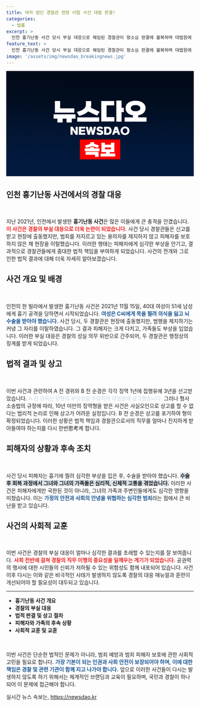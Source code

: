 ```yaml
---
title: 여자 범인 경찰관 현장 이탈 사건 대법 판결!
categories:
  - 법률
excerpt: >
  인천 흉기난동 사건 당시 부실 대응으로 해임된 경찰관이 항소심 판결에 불복하며 대법원에 상고했다. 이 사건, 과연 법의 심판은 어떻게 이어질까? 클릭하고 진실을 확인하세요!
feature_text: >
  인천 흉기난동 사건 당시 부실 대응으로 해임된 경찰관이 항소심 판결에 불복하며 대법원에 상고했다. 이 사건, 과연 법의 심판은 어떻게 이어질까? 클릭하고 진실을 확인하세요!
image: '/assets/img/newsdao_breakingnews.jpg'
---
```


<p><img src="/assets/img/newsdao_breakingnews.jpg" alt="pcversion 속보" /></p>

<h2 data-ke-size="size26">인천 흉기난동 사건에서의 경찰 대응</h2>

<p data-ke-size="size16">&nbsp;</p>

<p>지난 2021년, 인천에서 발생한 <b>흉기난동 사건</b>은 많은 이들에게 큰 충격을 안겼습니다. <b><span style="color: #ee2323;">이 사건은 경찰의 부실 대응으로 더욱 논란이 되었습니다.</span></b> 사건 당시 경찰관들은 신고를 받고 현장에 출동했지만, 범죄를 저지르고 있는 용의자를 제지하지 않고 피해자를 보호하지 않은 채 현장을 이탈했습니다. 이러한 행태는 피해자에게 심각한 부상을 안기고, 결과적으로 경찰관들에게 중대한 법적 책임을 부여하게 되었습니다. 사건의 전개와 그로 인한 법적 결과에 대해 더욱 자세히 알아보겠습니다.</p>

<h2 data-ke-size="size26">사건 개요 및 배경</h2>

<p data-ke-size="size16">&nbsp;</p>

<p>인천의 한 빌라에서 발생한 흉기난동 사건은 2021년 11월 15일, 40대 여성이 51세 남성에게 흉기 공격을 당하면서 시작되었습니다. <b><span style="color: #1a5490;">여성은 C씨에게 목을 찔려 의식을 잃고 뇌수술을 받아야 했습니다.</span></b> 사건 당시, 두 경찰관은 현장에 출동했지만, 범행을 제지하기는커녕 그 자리를 이탈하였습니다. 그 결과 피해자는 크게 다치고, 가족들도 부상을 입었습니다. 이러한 부실 대응은 경찰의 성실 의무 위반으로 간주되어, 두 경찰관은 행정상의 징계를 받게 되었습니다.</p>

<h2 data-ke-size="size26">법적 결과 및 상고</h2>

<p data-ke-size="size16">&nbsp;</p>

<p>이번 사건과 관련하여 A 전 경위와 B 전 순경은 각각 징역 1년에 집행유예 3년을 선고받았습니다. <b><span style="color: #21538527;">A 전 경위는 양형의 부당성을 주장하며 대법원에 상고했습니다.</span></b> 그러나 형사소송법의 규정에 따라, 10년 미만의 징역형을 받은 사건은 사실오인으로 상고를 할 수 없다는 법리적 논리로 인해 상고가 어려운 실정입니다. B 전 순경은 상고를 포기하여 형이 확정되었습니다. 이러한 상황은 법적 책임과 경찰관으로서의 직무를 얼마나 진지하게 받아들여야 하는지를 다시 한번思考케 합니다.</p>

<h2 data-ke-size="size26">피해자의 상황과 후속 조치</h2>

<p data-ke-size="size16">&nbsp;</p>

<p>사건 당시 피해자는 흉기에 찔려 심각한 부상을 입은 후, 수술을 받아야 했습니다. <b><span style="background-color: #21538527;">수술 후 회복 과정에서 그녀와 그녀의 가족들은 심리적, 신체적 고통을 겪었습니다.</span></b> 이러한 사건은 피해자에게만 국한된 것이 아니라, 그녀의 가족과 주변인들에게도 심각한 영향을 미쳤습니다. 이는 <b><span style="color: #1a5490;">가정의 안전과 사회의 안녕을 위협하는 심각한 범죄</span></b>라는 점에서 큰 비난을 받고 있습니다.</p>

<h2 data-ke-size="size26">사건의 사회적 교훈</h2>

<p data-ke-size="size16">&nbsp;</p>

<p>이번 사건은 경찰의 부실 대응이 얼마나 심각한 결과를 초래할 수 있는지를 잘 보여줍니다. <b><span style="color: #ee2323;">사회 전반에 걸쳐 경찰의 직무 이행의 중요성을 일깨우는 계기가 되었습니다.</span></b> 공권력의 행사에 대한 시민들의 신뢰가 저하될 수 있는 위험성도 함께 내포되어 있습니다. 사건 이후 다시는 이와 같은 비극적인 사태가 발생하지 않도록 경찰의 대응 매뉴얼과 훈련이 개선되어야 할 필요성이 대두되고 있습니다.</p>

<hr>

<ul>
    <li><b>흉기난동 사건 개요</b></li>
    <li><b>경찰의 부실 대응</b></li>
    <li><b>법적 판결 및 상고 절차</b></li>
    <li><b>피해자와 가족의 후속 상황</b></li>
    <li><b>사회적 교훈 및 교훈</b></li>
</ul>

<p data-ke-size="size16">&nbsp;</p>

<p>이번 사건은 단순한 법적인 문제가 아니라, 범죄 예방과 범죄 피해자 보호에 관한 사회적 고민을 필요로 합니다. <b><span style="color: #1a5490;">가장 기본이 되는 인권과 사회 안전이 보장되어야 하며, 이에 대한 책임은 경찰 및 관련 기관이 함께 지고 나가야 합니다.</span></b> 앞으로 이러한 사건들이 다시는 발생하지 않도록 하기 위해서는 체계적인 브랜딩과 교육이 필요하며, 국민과 경찰이 하나 되어 이 문제에 접근해야 합니다.</p>
실시간 뉴스 속보는, <a href="https://newsdao.kr" rel="dofollow">https://newsdao.kr</a>


